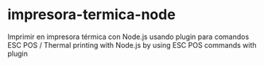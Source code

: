 # impresora-termica-node
 Imprimir en impresora térmica con Node.js usando plugin para comandos ESC POS / Thermal printing with Node.js by using ESC POS commands with plugin
